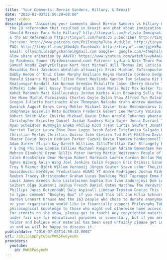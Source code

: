 ```yaml
---
title: 'Your Comments: Bernie Sanders, Hillary, & Brexit'
date: "2020-01-03T21:56:29+08:00"
type: video
description: 'Answering your comments about Bernie Sanders vs Hillary Clinton, and
  the EU referendum that resulted in Brexit and chat about immigration and sovereignty
  Should Bernie Fans Vote Hillary? http://tinyurl.com/hvljv4o Immigration, Sovereignty,
  & the EU Referendum http://tinyurl.com/h6rdc35 Subscribe! http://tinyurl.com/pr99a46
  Patreon: http://www.patreon.com/PhilosophyTube Audible: http://tinyurl.com/jn6tpup
  FAQ: http://tinyurl.com/j8bo4gb Facebook: http://tinyurl.com/jgjek5w Twitter: @PhilosophyTube
  Email: ollysphilosophychannel@gmail.com Google+: google.com/+thephilosophytube realphilosophytube.tumblr.com
  Glow shine animation by AAVFX: https://www.youtube.com/watch?v=yNAaC4qXVyQ Music
  by Epidemic Sound (Epidemicsound.com) Patrons! Lydia & Nate Thorn Paddy Tarrant
  Samuel Woods ZephyrEclipse Kurt Yost Michael Hill Thomas Zei Leticia Nogueira Matheen
  Musaddiq Emil Jakobsen abdullah altuwaijri Eriol Michael Zafiropoulos Jeffrey Peckham
  Bobby Hedon d''Enui Glenn Murphy Emiliano Heyns Horatio Cordero Sedge & Dan Scot
  Ronald Stearns Michael Tilton Panot Meylinda Kandoy Tom Saleeba Kit Fagg David Devereux
  Realansgar Kendall Jim Norman Brendan McAuliffe Jason Cherry Nicole Thompson Muhannad
  AlMalki John Bell Kasey Thursday Black José Maria Ruiz Max Walker Tirso Tavarez
  Kohdi Mahboub Matt Giallourakis Jordan Kerbis Alan Browning Sally Ferguson Rine
  the Mime Michal Parusinski Charles Doyle Dylan Shaw Alfred Yun Malcolm Vick Matthew
  Grogan Juliette Martinache Alex Thompson Natasha Krahn Andrew Woodward Jenny Ng
  Dominik August Denys Corey Mohler Michael Xavier Eran Mekhmandarov Ian George Walker
  Stéphanie Gosselin Reto Buchmann Frederik Gebert Lee Mercury Vainius Volungevičius
  Robert Smith Alec Chvirko Michael Davin Ethan Arnold Johannes phantasmalWordsmith
  Christopher Brindley Daniel Jordan Sanders Kaja Bojer Jenni Durrant Talia F E Mark
  Ryan Scheidter Rummygin Eneko Philip Kidd Trent Curtis Seufert Jonathan Michaeli
  Harriet Taylor Laura Böse Dean Leggo Jacob Baird Estefanira Salgado Bertrand Brompton
  Christian Mertes Christina Quiroz John Gietzen Tod Kurt Matthew Davis Sinead Harold
  Okazar David Boivin Hadrian Parker Cazuki Kevin Thomsen Hankoconnell William Heathcote
  Adam Dinker Elijah Kay Gareth Williams ZillaThrillax Zach Strangely Brown Nathan
  Y S Ong Phi Dao Lonnie Callies Michael Kasparian Adrian Ommundsen Kenneth Mills
  Mehran Einakchi Bryan Gillis Peter Hartog Martin Weitzmann People of the Internet
  Caleb Brookshire Dean Morgan Robert Markwick Lachie Gordon Declan Maybory Adam Gallant
  Agnes Wiberg Anlin Wang Joel Jenkins Colin Feguson Eric Driussi Sinan Idrizi Ricky
  Troy R Rasmur Björk Willem Vernooij Jürgen Geuter Steve usher TheLitCritGuy Joshua
  Gwiazdowski NerdSync Productions HUAMI YT André Rodrigues Joshua Ridens Clara Garcia
  Reuben Tracey Christopoher Graham Lucas Boulding Phil Taprogge Emma Matthies kNevik
  Louis James Breech Juho Laitalainen Sophia Sun Ivan Zadorojnyi Dom Loraine Nick
  Seibert Olga Diamanti Joshua French Daniel Oates Matthew The Nerdwriter Forrest
  Phillips Jonas Betzendahl Dale Aspinall Lindsay Trystan Goetze This list took ages
  to type: comment “Boogley Boo” if you read this bit Jon Hulia Schnorrer Jonathan
  Darden Lennart Krause And the 163 people who chose to donate anonymously! If you
  or your organisation would like to financially support Philosophy Tube in distributing
  philosophical knowledge to those who might not otherwise have access to it in exchange
  for credits on the show, please get in touch! Any copyrighted material should fall
  under fair use for educational purposes or commentary, but if you are a copyright
  holder and believe your material has been used unfairly please get in touch with
  us and we will be happy to discuss it.'
publishdate: "2016-07-08T14:50:32.000Z"
url: /philosophytube/MWK5Pw6yeuM/
providers:
  youtube:
    id: MWK5Pw6yeuM
---
```

